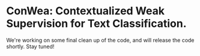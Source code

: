 # ConWea: Contextualized Weak Supervision for Text Classification.

We're working on some final clean up of the code, and will release the code shortly. Stay tuned!
